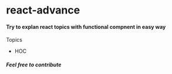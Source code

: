 # react-advance

<h4> Try to explan react topics with functional compnent in easy way </h4>


Topics
* HOC


<h5> Feel free to contribute </h5>
